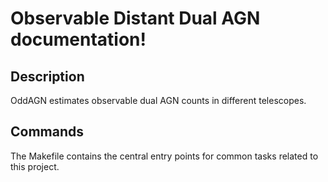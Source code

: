 # Observable Distant Dual AGN documentation!

## Description

OddAGN estimates observable dual AGN counts in different telescopes.

## Commands

The Makefile contains the central entry points for common tasks related to this project.

